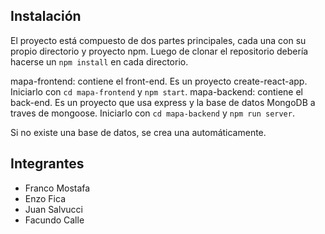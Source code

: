 ## Instalación

El proyecto está compuesto de dos partes principales, cada una con su propio directorio y proyecto npm. Luego de clonar el repositorio debería hacerse un `npm install` en cada directorio.

mapa-frontend: contiene el front-end. Es un proyecto create-react-app. Iniciarlo con `cd mapa-frontend` y `npm start`.
mapa-backend: contiene el back-end. Es un proyecto que usa express y la base de datos MongoDB a traves de mongoose. Iniciarlo con `cd mapa-backend` y `npm run server`.

Si no existe una base de datos, se crea una automáticamente.

## Integrantes

- Franco Mostafa
- Enzo Fica
- Juan Salvucci
- Facundo Calle
